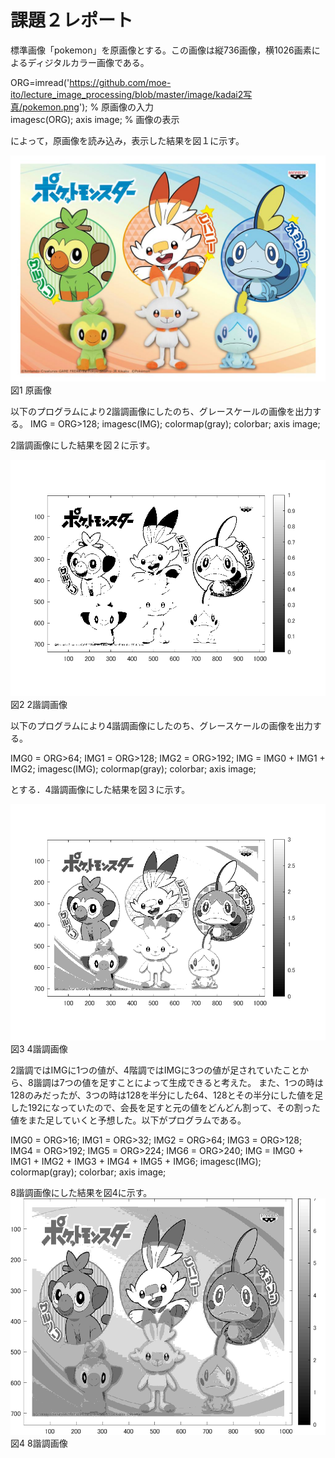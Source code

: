 # 課題２レポート

標準画像「pokemon」を原画像とする。この画像は縦736画像，横1026画素によるディジタルカラー画像である。

ORG=imread('https://github.com/moe-ito/lecture_image_processing/blob/master/image/kadai2写真/pokemon.png'); % 原画像の入力  
imagesc(ORG); axis image; % 画像の表示

によって，原画像を読み込み，表示した結果を図１に示す。

![原画像](https://github.com/moe-ito/lecture_image_processing/blob/master/image/kadai2写真/pokemon.png)  
図1 原画像

以下のプログラムにより2諧調画像にしたのち、グレースケールの画像を出力する。
IMG = ORG>128;
imagesc(IMG); colormap(gray); colorbar;  axis image;

2諧調画像にした結果を図２に示す。

![原画像](https://github.com/moe-ito/lecture_image_processing/blob/master/image/kadai2写真/2.png)  
図2 2諧調画像

以下のプログラムにより4諧調画像にしたのち、グレースケールの画像を出力する。

IMG0 = ORG>64;
IMG1 = ORG>128;
IMG2 = ORG>192;
IMG = IMG0 + IMG1 + IMG2;
imagesc(IMG); colormap(gray); colorbar;  axis image;

とする．4諧調画像にした結果を図３に示す。

![原画像](https://github.com/moe-ito/lecture_image_processing/blob/master/image/kadai2写真/3.png)  
図3 4諧調画像

2諧調ではIMGに1つの値が、4階調ではIMGに3つの値が足されていたことから、8諧調は7つの値を足すことによって生成できると考えた。
また、1つの時は128のみだったが、3つの時は128を半分にした64、128とその半分にした値を足した192になっていたので、会長を足すと元の値をどんどん割って、その割った値をまた足していくと予想した。以下がプログラムである。

IMG0 = ORG>16;
IMG1 = ORG>32;
IMG2 = ORG>64;
IMG3 = ORG>128;
IMG4 = ORG>192;
IMG5 = ORG>224;
IMG6 = ORG>240;
IMG = IMG0 + IMG1 + IMG2 + IMG3 + IMG4 + IMG5 + IMG6;
imagesc(IMG); colormap(gray); colorbar;  axis image;

8諧調画像にした結果を図4に示す。
![原画像](https://github.com/moe-ito/lecture_image_processing/blob/master/image/kadai2写真/4.png)  
図4 8諧調画像
